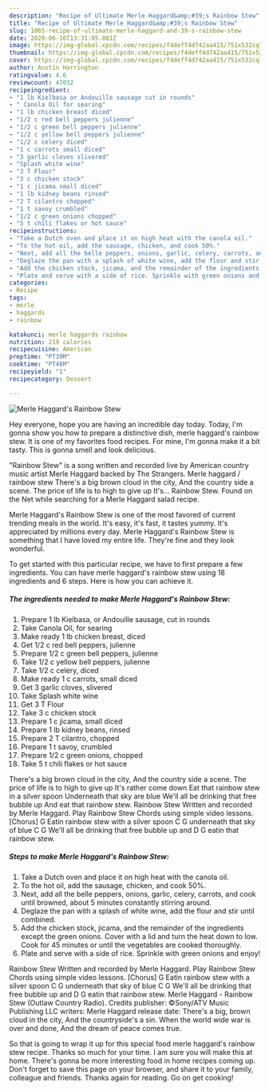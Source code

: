```yaml
---
description: "Recipe of Ultimate Merle Haggard&amp;#39;s Rainbow Stew"
title: "Recipe of Ultimate Merle Haggard&amp;#39;s Rainbow Stew"
slug: 1065-recipe-of-ultimate-merle-haggard-and-39-s-rainbow-stew
date: 2020-06-16T13:31:05.081Z
image: https://img-global.cpcdn.com/recipes/f4deff4d742aa415/751x532cq70/merle-haggards-rainbow-stew-recipe-main-photo.jpg
thumbnail: https://img-global.cpcdn.com/recipes/f4deff4d742aa415/751x532cq70/merle-haggards-rainbow-stew-recipe-main-photo.jpg
cover: https://img-global.cpcdn.com/recipes/f4deff4d742aa415/751x532cq70/merle-haggards-rainbow-stew-recipe-main-photo.jpg
author: Austin Harrington
ratingvalue: 4.6
reviewcount: 47032
recipeingredient:
- "1 lb Kielbasa or Andouille sausage cut in rounds"
- " Canola Oil for searing"
- "1 lb chicken breast diced"
- "1/2 c red bell peppers julienne"
- "1/2 c green bell peppers julienne"
- "1/2 c yellow bell peppers julienne"
- "1/2 c celery diced"
- "1 c carrots small diced"
- "3 garlic cloves slivered"
- "Splash white wine"
- "3 T Flour"
- "3 c chicken stock"
- "1 c jicama small diced"
- "1 lb kidney beans rinsed"
- "2 T cilantro chopped"
- "1 t savoy crumbled"
- "1/2 c green onions chopped"
- "5 t chili flakes or hot sauce"
recipeinstructions:
- "Take a Dutch oven and place it on high heat with the canola oil."
- "To the hot oil, add the sausage, chicken, and cook 50%."
- "Next, add all the belle peppers, onions, garlic, celery, carrots, and cook until browned, about 5 minutes constantly stirring around."
- "Deglaze the pan with a splash of white wine, add the flour and stir until combined."
- "Add the chicken stock, jicama, and the remainder of the ingredients except the green onions. Cover with a lid and turn the heat down to low. Cook for 45 minutes or until the vegetables are cooked thoroughly."
- "Plate and serve with a side of rice. Sprinkle with green onions and enjoy!"
categories:
- Recipe
tags:
- merle
- haggards
- rainbow

katakunci: merle haggards rainbow 
nutrition: 219 calories
recipecuisine: American
preptime: "PT39M"
cooktime: "PT46M"
recipeyield: "1"
recipecategory: Dessert

---
```



![Merle Haggard&#39;s Rainbow Stew](https://img-global.cpcdn.com/recipes/f4deff4d742aa415/751x532cq70/merle-haggards-rainbow-stew-recipe-main-photo.jpg)

Hey everyone, hope you are having an incredible day today. Today, I'm gonna show you how to prepare a distinctive dish, merle haggard&#39;s rainbow stew. It is one of my favorites food recipes. For mine, I'm gonna make it a bit tasty. This is gonna smell and look delicious.

&#34;Rainbow Stew&#34; is a song written and recorded live by American country music artist Merle Haggard backed by The Strangers. Merle haggard / rainbow stew There&#39;s a big brown cloud in the city, And the country side a scene. The price of life is to high to give up It&#39;s… Rainbow Stew. Found on the Net while searching for a Merle Haggard salad recipe.

Merle Haggard&#39;s Rainbow Stew is one of the most favored of current trending meals in the world. It's easy, it's fast, it tastes yummy. It's appreciated by millions every day. Merle Haggard&#39;s Rainbow Stew is something that I have loved my entire life. They're fine and they look wonderful.


To get started with this particular recipe, we have to first prepare a few ingredients. You can have merle haggard&#39;s rainbow stew using 18 ingredients and 6 steps. Here is how you can achieve it.

<!--inarticleads1-->

##### The ingredients needed to make Merle Haggard&#39;s Rainbow Stew:

1. Prepare 1 lb Kielbasa, or Andouille sausage, cut in rounds
1. Take  Canola Oil, for searing
1. Make ready 1 lb chicken breast, diced
1. Get 1/2 c red bell peppers, julienne
1. Prepare 1/2 c green bell peppers, julienne
1. Take 1/2 c yellow bell peppers, julienne
1. Take 1/2 c celery, diced
1. Make ready 1 c carrots, small diced
1. Get 3 garlic cloves, slivered
1. Take Splash white wine
1. Get 3 T Flour
1. Take 3 c chicken stock
1. Prepare 1 c jicama, small diced
1. Prepare 1 lb kidney beans, rinsed
1. Prepare 2 T cilantro, chopped
1. Prepare 1 t savoy, crumbled
1. Prepare 1/2 c green onions, chopped
1. Take 5 t chili flakes or hot sauce


There&#39;s a big brown cloud in the city, And the country side a scene. The price of life is to high to give up It&#39;s rather come down Eat that rainbow stew in a silver spoon Underneath that sky are blue We&#39;ll all be drinking that free bubble up And eat that rainbow stew. Rainbow Stew Written and recorded by Merle Haggard. Play Rainbow Stew Chords using simple video lessons. [Chorus] G Eatin rainbow stew with a silver spoon C G underneath that sky of blue C G We&#39;ll all be drinking that free bubble up and D G eatin that rainbow stew. 

<!--inarticleads2-->

##### Steps to make Merle Haggard&#39;s Rainbow Stew:

1. Take a Dutch oven and place it on high heat with the canola oil.
1. To the hot oil, add the sausage, chicken, and cook 50%.
1. Next, add all the belle peppers, onions, garlic, celery, carrots, and cook until browned, about 5 minutes constantly stirring around.
1. Deglaze the pan with a splash of white wine, add the flour and stir until combined.
1. Add the chicken stock, jicama, and the remainder of the ingredients except the green onions. Cover with a lid and turn the heat down to low. Cook for 45 minutes or until the vegetables are cooked thoroughly.
1. Plate and serve with a side of rice. Sprinkle with green onions and enjoy!


Rainbow Stew Written and recorded by Merle Haggard. Play Rainbow Stew Chords using simple video lessons. [Chorus] G Eatin rainbow stew with a silver spoon C G underneath that sky of blue C G We&#39;ll all be drinking that free bubble up and D G eatin that rainbow stew. Merle Haggard - Rainbow Stew (Outlaw Country Radio). Credits publisher: ©Sony/ATV Music Publishing LLC writers: Merle Haggard release date: There&#39;s a big, brown cloud in the city, And the countryside&#39;s a sin. When the world wide war is over and done, And the dream of peace comes true. 

So that is going to wrap it up for this special food merle haggard&#39;s rainbow stew recipe. Thanks so much for your time. I am sure you will make this at home. There's gonna be more interesting food in home recipes coming up. Don't forget to save this page on your browser, and share it to your family, colleague and friends. Thanks again for reading. Go on get cooking!
